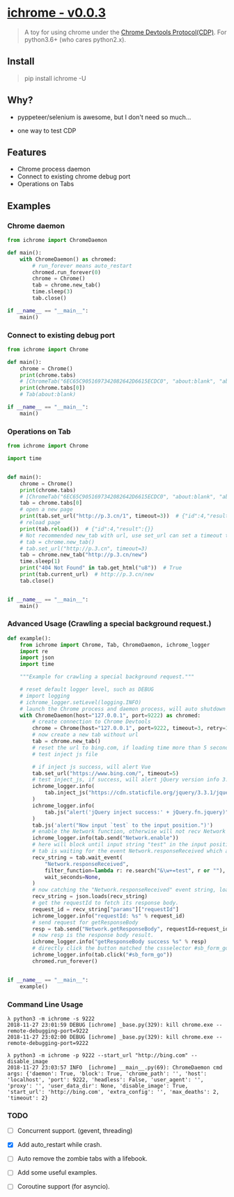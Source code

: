 # [ichrome - v0.0.3](https://github.com/ClericPy/ichrome)

> A toy for using chrome under the [Chrome Devtools Protocol(CDP)](https://chromedevtools.github.io/devtools-protocol/). For python3.6+ (who cares python2.x).

## Install

> pip install ichrome -U

## Why?

- pyppeteer/selenium is awesome, but I don't need so much...

- one way to test CDP


## Features

- Chrome process daemon
- Connect to existing chrome debug port
- Operations on Tabs

## Examples


### Chrome daemon

```python
from ichrome import ChromeDaemon

def main():
    with ChromeDaemon() as chromed:
        # run_forever means auto_restart
        chromed.run_forever(0)
        chrome = Chrome()
        tab = chrome.new_tab()
        time.sleep(3)
        tab.close()

if __name__ == "__main__":
    main()
```

### Connect to existing debug port

```python
from ichrome import Chrome

def main():
    chrome = Chrome()
    print(chrome.tabs)
    # [ChromeTab("6EC65C9051697342082642D6615ECDC0", "about:blank", "about:blank", port: 9222)]
    print(chrome.tabs[0])
    # Tab(about:blank)

if __name__ == "__main__":
    main()
```

### Operations on Tab

```python
from ichrome import Chrome

import time


def main():
    chrome = Chrome()
    print(chrome.tabs)
    # [ChromeTab("6EC65C9051697342082642D6615ECDC0", "about:blank", "about:blank", port: 9222)]
    tab = chrome.tabs[0]
    # open a new page
    print(tab.set_url("http://p.3.cn/1", timeout=3))  # {"id":4,"result":{}}
    # reload page
    print(tab.reload())  # {"id":4,"result":{}}
    # Not recommended new_tab with url, use set_url can set a timeout to stop loading
    # tab = chrome.new_tab()
    # tab.set_url("http://p.3.cn", timeout=3)
    tab = chrome.new_tab("http://p.3.cn/new")
    time.sleep(1)
    print("404 Not Found" in tab.get_html("u8"))  # True
    print(tab.current_url)  # http://p.3.cn/new
    tab.close()


if __name__ == "__main__":
    main()

```

### Advanced Usage (Crawling a special background request.)

```python
def example():
    from ichrome import Chrome, Tab, ChromeDaemon, ichrome_logger
    import re
    import json
    import time

    """Example for crawling a special background request."""

    # reset default logger level, such as DEBUG
    # import logging
    # ichrome_logger.setLevel(logging.INFO)
    # launch the Chrome process and daemon process, will auto shutdown by 'with' expression.
    with ChromeDaemon(host="127.0.0.1", port=9222) as chromed:
        # create connection to Chrome Devtools
        chrome = Chrome(host="127.0.0.1", port=9222, timeout=3, retry=1)
        # now create a new tab without url
        tab = chrome.new_tab()
        # reset the url to bing.com, if loading time more than 5 seconds, will stop loading.
        # test inject js file

        # if inject js success, will alert Vue
        tab.set_url("https://www.bing.com/", timeout=5)
        # test inject_js, if success, will alert jQuery version info 3.3.1
        ichrome_logger.info(
            tab.inject_js("https://cdn.staticfile.org/jquery/3.3.1/jquery.min.js")
        )
        ichrome_logger.info(
            tab.js("alert('jQuery inject success:' + jQuery.fn.jquery)")
        )
        tab.js('alert("Now input `test` to the input position.")')
        # enable the Network function, otherwise will not recv Network request/response.
        ichrome_logger.info(tab.send("Network.enable"))
        # here will block until input string "test" in the input position.
        # tab is waiting for the event Network.responseReceived which accord with the given filter_function.
        recv_string = tab.wait_event(
            "Network.responseReceived",
            filter_function=lambda r: re.search("&\w+=test", r or ""),
            wait_seconds=None,
        )
        # now catching the "Network.responseReceived" event string, load the json.
        recv_string = json.loads(recv_string)
        # get the requestId to fetch its response body.
        request_id = recv_string["params"]["requestId"]
        ichrome_logger.info("requestId: %s" % request_id)
        # send request for getResponseBody
        resp = tab.send("Network.getResponseBody", requestId=request_id, timeout=5)
        # now resp is the response body result.
        ichrome_logger.info("getResponseBody success %s" % resp)
        # directly click the button matched the cssselector #sb_form_go, here is the submit button.
        ichrome_logger.info(tab.click("#sb_form_go"))
        chromed.run_forever()


if __name__ == "__main__":
    example()

```

### Command Line Usage

```
λ python3 -m ichrome -s 9222
2018-11-27 23:01:59 DEBUG [ichrome] _base.py(329): kill chrome.exe --remote-debugging-port=9222
2018-11-27 23:02:00 DEBUG [ichrome] _base.py(329): kill chrome.exe --remote-debugging-port=9222

λ python3 -m ichrome -p 9222 --start_url "http://bing.com" --disable_image
2018-11-27 23:03:57 INFO  [ichrome] __main__.py(69): ChromeDaemon cmd args: {'daemon': True, 'block': True, 'chrome_path': '', 'host': 'localhost', 'port': 9222, 'headless': False, 'user_agent': '', 'proxy': '', 'user_data_dir': None, 'disable_image': True, 'start_url': 'http://bing.com', 'extra_config': '', 'max_deaths': 2, 'timeout': 2}
```

### TODO

- [ ] Concurrent support. (gevent, threading)

- [x] Add auto_restart while crash.

- [ ] Auto remove the zombie tabs with a lifebook.

- [ ] Add some useful examples.

- [ ] Coroutine support (for asyncio).
